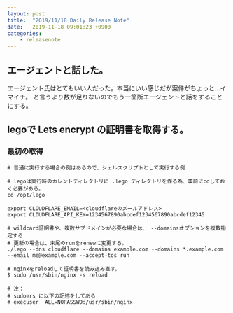 ```yaml
---
layout: post
title:  "2019/11/18 Daily Release Note"
date:   2019-11-18 09:01:23 +0900
categories:
	- releasenote
---
```


## エージェントと話した。

エージェント氏はとてもいい人だった。本当にいい感じだが案件がちょっと…イマイチ。
と言うより数が足りないのでもう一箇所エージェントと話をすることにする。

## legoで Lets encrypt の証明書を取得する。

### 最初の取得

```
# 普通に実行する場合の例はあるので、シェルスクリプトとして実行する例

# legoは実行時のカレントディレクトリに .lego ディレクトリを作る為、事前にcdしておく必要がある。
cd /opt/lego

export CLOUDFLARE_EMAIL=<cloudflareのメールアドレス>
export CLOUDFLARE_API_KEY=1234567890abcdef1234567890abcdef12345

# wildcard証明書や、複数サブドメインが必要な場合は、 --domainsオプションを複数指定する
# 更新の場合は、末尾のrunをrenewに変更する。
./lego --dns cloudflare --domains example.com --domains *.example.com --email me@example.com --accept-tos run

# nginxをreloadして証明書を読み込み直す。
$ sudo /usr/sbin/nginx -s reload

# 注：
# sudoers に以下の記述をしてある
# execuser  ALL=NOPASSWD:/usr/sbin/nginx
```